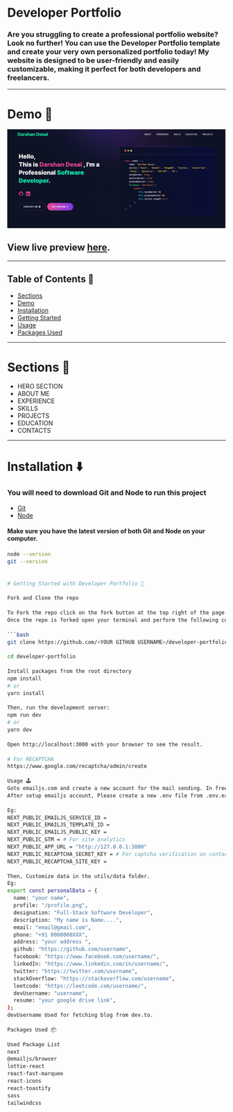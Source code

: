 # Developer Portfolio

### Are you struggling to create a professional portfolio website? Look no further! You can use the Developer Portfolio template and create your very own personalized portfolio today! My website is designed to be user-friendly and easily customizable, making it perfect for both developers and freelancers.

---

# Demo 🎥

![](./public/image/screen.png)

## View live preview [here](https://darshandesai.netlify.app/).

---

## Table of Contents 📜

- [Sections](#sections-bookmark)
- [Demo](#demo-movie_camera)
- [Installation](#installation-arrow_down)
- [Getting Started](#getting-started-dart)
- [Usage](#usage-joystick)
- [Packages Used](#packages-used-package)

---

# Sections 🔖

- HERO SECTION
- ABOUT ME
- EXPERIENCE
- SKILLS
- PROJECTS
- EDUCATION
- CONTACTS

---

# Installation ⬇️

### You will need to download Git and Node to run this project

- [Git](https://git-scm.com/downloads)
- [Node](https://nodejs.org/en/download/)

#### Make sure you have the latest version of both Git and Node on your computer.

```bash
node --version
git --version


# Getting Started with Developer Portfolio 🎯

Fork and Clone the repo

To Fork the repo click on the fork button at the top right of the page. 
Once the repo is forked open your terminal and perform the following commands

```bash
git clone https://github.com/<YOUR GITHUB USERNAME>/developer-portfolio.git

cd developer-portfolio

Install packages from the root directory
npm install
# or
yarn install

Then, run the development server:
npm run dev
# or
yarn dev

Open http://localhost:3000 with your browser to see the result.

# For RECAPTCHA 
https://www.google.com/recaptcha/admin/create

Usage 🕹️
Goto emailjs.com and create a new account for the mail sending. In free trial you will get 200 mail per month. 
After setup emailjs account, Please create a new .env file from .env.example file.

Eg:
NEXT_PUBLIC_EMAILJS_SERVICE_ID =
NEXT_PUBLIC_EMAILJS_TEMPLATE_ID =
NEXT_PUBLIC_EMAILJS_PUBLIC_KEY =
NEXT_PUBLIC_GTM = # For site analytics
NEXT_PUBLIC_APP_URL = "http://127.0.0.1:3000"
NEXT_PUBLIC_RECAPTCHA_SECRET_KEY = # For captcha verification on contact form
NEXT_PUBLIC_RECAPTCHA_SITE_KEY =

Then, Customize data in the utils/data folder.
Eg:
export const personalData = {
  name: "your name",
  profile: "/profile.png",
  designation: "Full-Stack Software Developer",
  description: "My name is Name....",
  email: "email@gmail.com",
  phone: "+91 0000000XXX",
  address: "your address ",
  github: "https://github.com/username",
  facebook: "https://www.facebook.com/username/",
  linkedIn: "https://www.linkedin.com/in/username/",
  twitter: "https://twitter.com/username",
  stackOverflow: "https://stackoverflow.com/username",
  leetcode: "https://leetcode.com/username/",
  devUsername: "username",
  resume: "your google drive link",
};
devUsername Used for fetching blog from dev.to.

Packages Used 📦

Used Package List
next
@emailjs/browser
lottie-react
react-fast-marquee
react-icons
react-toastify
sass
tailwindcss
